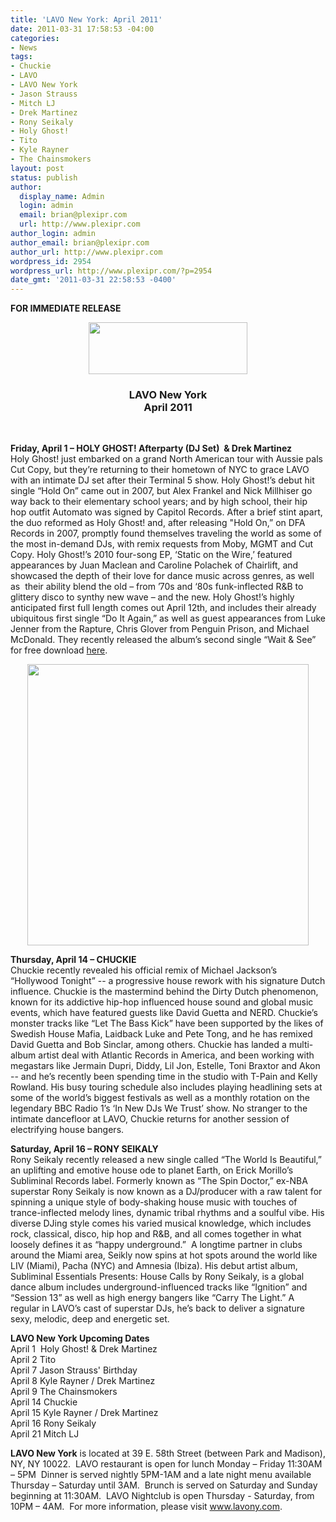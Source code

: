 ```yaml
---
title: 'LAVO New York: April 2011'
date: 2011-03-31 17:58:53 -04:00
categories:
- News
tags:
- Chuckie
- LAVO
- LAVO New York
- Jason Strauss
- Mitch LJ
- Drek Martinez
- Rony Seikaly
- Holy Ghost!
- Tito
- Kyle Rayner
- The Chainsmokers
layout: post
status: publish
author:
  display_name: Admin
  login: admin
  email: brian@plexipr.com
  url: http://www.plexipr.com
author_login: admin
author_email: brian@plexipr.com
author_url: http://www.plexipr.com
wordpress_id: 2954
wordpress_url: http://www.plexipr.com/?p=2954
date_gmt: '2011-03-31 22:58:53 -0400'
---
```


<p><strong>FOR IMMEDIATE RELEASE</strong></p>
<div style="text-align: center;"><img src="http://img2.ymlp29.net/plexipr_LAVOlogo.jpg" alt="" width="254" height="83" /></div>
<div>
<h3 style="text-align: center;"><strong>LAVO New York<br />
April 2011</strong></h3>
</div>
<div><strong> </strong></div>
<div>
<div><strong><br />
</strong></div>
<p style="text-align: center;">
<div>
<p style="text-align: left;"><strong>Friday, April 1 – HOLY GHOST! Afterparty (DJ Set)  &amp; Drek Martinez</strong><br />
Holy Ghost! just embarked on a grand North American tour with Aussie pals Cut Copy, but they’re returning to their hometown of NYC to grace LAVO with an intimate DJ set after their Terminal 5 show. Holy Ghost!’s debut hit single “Hold On” came out in 2007, but Alex Frankel and Nick Millhiser go way back to their elementary school years; and by high school, their hip hop outfit Automato was signed by Capitol Records. After a brief stint apart, the duo reformed as Holy Ghost! and, after releasing "Hold On,” on DFA Records in 2007, promptly found themselves traveling the world as some of the most in-demand DJs, with remix requests from Moby, MGMT and Cut Copy. Holy Ghost!’s 2010 four-song EP, ‘Static on the Wire,’ featured appearances by Juan Maclean and Caroline Polachek of Chairlift, and showcased the depth of their love for dance music across genres, as well as  their ability blend the old – from ’70s and ‘80s funk-inflected R&amp;B to glittery disco to synthy new wave – and the new. Holy Ghost!’s highly anticipated first full length comes out April 12th, and includes their already ubiquitous first single “Do It Again,” as well as guest appearances from Luke Jenner from the Rapture, Chris Glover from Penguin Prison, and Michael McDonald. They recently released the album’s second single “Wait &amp; See” for free download <a href="http://t.ymlp29.net/ywsjazajbeaoawalaqeuh/click.php" target="_blank">here</a>.</p>
</div>
<div style="text-align: center;"><img class="aligncenter" src="http://img2.ymlp29.net/plexipr_LAVOHolyGhost040111_1.jpg" alt="" width="450" /></div>
<div>
<p style="text-align: left;"><strong>Thursday, April 14 – CHUCKIE</strong><br />
Chuckie recently revealed his official remix of Michael Jackson’s “Hollywood Tonight” -- a progressive house rework with his signature Dutch influence. Chuckie is the mastermind behind the Dirty Dutch phenomenon, known for its addictive hip-hop influenced house sound and global music events, which have featured guests like David Guetta and NERD. Chuckie’s monster tracks like “Let The Bass Kick” have been supported by the likes of Swedish House Mafia, Laidback Luke and Pete Tong, and he has remixed David Guetta and Bob Sinclar, among others. Chuckie has landed a multi-album artist deal with Atlantic Records in America, and been working with megastars like Jermain Dupri, Diddy, Lil Jon, Estelle, Toni Braxtor and Akon -- and he’s recently been spending time in the studio with T-Pain and Kelly Rowland. His busy touring schedule also includes playing headlining sets at some of the world’s biggest festivals as well as a monthly rotation on the legendary BBC Radio 1’s ‘In New DJs We Trust’ show. No stranger to the intimate dancefloor at LAVO, Chuckie returns for another session of electrifying house bangers.</p>
</div>
<div>
<p style="text-align: left;"><strong>Saturday, April 16 – RONY SEIKALY</strong><br />
Rony Seikaly recently released a new single called “The World Is Beautiful,” an uplifting and emotive house ode to planet Earth, on Erick Morillo’s Subliminal Records label. Formerly known as “The Spin Doctor,” ex-NBA superstar Rony Seikaly is now known as a DJ/producer with a raw talent for spinning a unique style of body-shaking house music with touches of trance-inflected melody lines, dynamic tribal rhythms and a soulful vibe. His diverse DJing style comes his varied musical knowledge, which includes rock, classical, disco, hip hop and R&amp;B, and all comes together in what loosely defines it as “happy underground.”  A longtime partner in clubs around the Miami area, Seikly now spins at hot spots around the world like LIV (Miami), Pacha (NYC) and Amnesia (Ibiza). His debut artist album, Subliminal Essentials Presents: House Calls by Rony Seikaly, is a global dance album includes underground-influenced tracks like “Ignition” and “Session 13” as well as high energy bangers like “Carry The Light.” A regular in LAVO’s cast of superstar DJs, he’s back to deliver a signature sexy, melodic, deep and energetic set.</p>
</div>
</div>
<div>
<p><strong>LAVO New York Upcoming Dates</strong><br />
April 1  Holy Ghost! &amp; Drek Martinez<br />
April 2 Tito<br />
April 7 Jason Strauss' Birthday<br />
April 8 Kyle Rayner / Drek Martinez<br />
April 9 The Chainsmokers<br />
April 14 Chuckie<br />
April 15 Kyle Rayner / Drek Martinez<br />
April 16 Rony Seikaly<br />
April 21 Mitch LJ</p>
</div>
<div>
<div>
<p><strong>LAVO New York</strong> is located at 39 E. 58th Street (between Park and Madison), NY, NY 10022.  LAVO restaurant is open for lunch Monday – Friday 11:30AM – 5PM  Dinner is served nightly 5PM-1AM and a late night menu available Thursday – Saturday until 3AM.  Brunch is served on Saturday and Sunday beginning at 11:30AM.  LAVO Nightclub is open Thursday - Saturday, from 10PM – 4AM.  For more information, please visit <a href="http://t.ymlp29.net/ywsbanajbeazawaoaqeuh/click.php" target="_blank">www.lavony.com</a>.</p>
</div>
</div>
